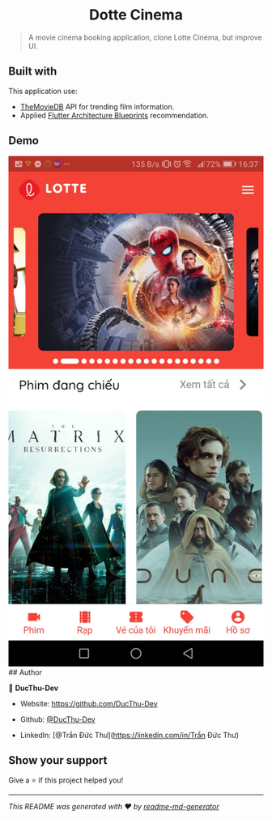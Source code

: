 
<h1  align="center">Dotte Cinema </h1>

<p>

</p>

  

> A movie cinema booking application, clone Lotte Cinema, but improve UI.

## Built with
This application use:

 - [TheMovieDB](https://www.themoviedb.org/) API for trending film information.
 - Applied [Flutter Architecture Blueprints](https://github.com/wasabeef/flutter-architecture-blueprints) recommendation.

## Demo
<div align="center">
<img src="photos/dotte_cinema.jpg" heigh="480px">
</div>
## Author


👤 **DucThu-Dev**

  

* Website: https://github.com/DucThu-Dev

* Github: [@DucThu-Dev](https://github.com/DucThu-Dev)

* LinkedIn: [@Trần Đức Thư](https://linkedin.com/in/Trần Đức Thư)

  

## Show your support

  

Give a ⭐️ if this project helped you!

  

***

_This README was generated with ❤️ by [readme-md-generator](https://github.com/kefranabg/readme-md-generator)_